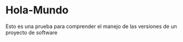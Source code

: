 # Hola-Mundo
Esto es una prueba para comprender el manejo de las versiones de un proyecto de software
